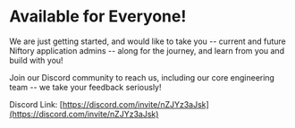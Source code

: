 # Available for Everyone!

We are just getting started, and would like to take you -- current and future Niftory application admins -- along for the journey, and learn from you and build with you!

Join our Discord community to reach us, including our core engineering team -- we take your feedback seriously!&#x20;

Discord Link: [https://discord.com/invite/nZJYz3aJsk](https://discord.com/invite/nZJYz3aJsk)
